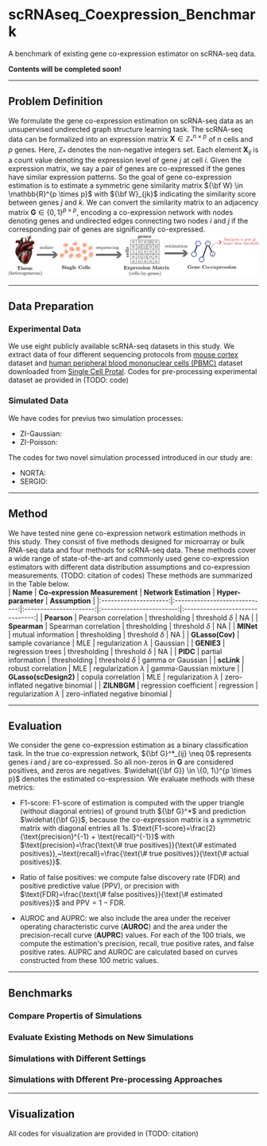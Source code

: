 # scRNAseq_Coexpression_Benchmark
A benchmark of existing gene co-expression estimator on scRNA-seq data.

**Contents will be completed soon!**


-----

## Problem Definition

We formulate the gene co-expression estimation on scRNA-seq data as an unsupervised undirected graph structure learning task. The scRNA-seq data can be formalized into an expression matrix $\mathbf{X} \in \mathbb{Z}_{*}^{n \times p}$ of $n$ cells and $p$ genes. Here, $\mathbb{Z}_{*}$ denotes the non-negative integers set. Each element $\mathbf{X}_{ij}$ is a count value denoting the expression level of gene $j$ at cell $i$. Given the expression matrix, we say a pair of genes are co-expressed if the genes have similar expression patterns. So the goal of gene co-expression estimation is to estimate a symmetric gene similarity matrix ${\bf W} \in \mathbb{R}^{p \times p}$ with ${\bf W}_{jk}$ indicating the similarity score between genes $j$ and $k$. We can convert the similarity matrix to an adjacency matrix $\mathbf{G} \in \{0, 1\}^{p \times p}$, encoding a co-expression network with nodes denoting genes and undirected edges connecting two nodes $i$ and $j$ if the corresponding pair of genes are significantly co-expressed. ![problem](./doc_figs/Fig0_problem.png) 

-----

## Data Preparation


### Experimental Data
We use eight publicly available scRNA-seq datasets in this study. We extract data of four different sequencing protocols from [mouse cortex](https://singlecell.broadinstitute.org/single_cell/study/SCP425/single-cell-comparison-cortex-data\#study-summary) dataset and [human peripheral blood mononuclear cells (PBMC)](https://singlecell.broadinstitute.org/single_cell/study/SCP424/single-cell-comparison-pbmc-data\#study-summary) dataset downloaded from [Single Cell Protal](https://singlecell.broadinstitute.org/single_cell). Codes for pre-processing experimental dataset ae provided in (TODO: code)

### Simulated Data

We have codes for previus two simulation processes:

- ZI-Gaussian:
- ZI-Poisson: 

The codes for two novel simulation processed introduced in our study are:

- NORTA:
- SERGIO: 

-----

## Method

We have tested nine gene co-expression network estimation methods in this study. They consist of five methods designed for microarray or bulk RNA-seq data and four methods for scRNA-seq data. These methods cover a wide range of state-of-the-art and commonly used gene co-expression estimators with different data distribution assumptions and co-expression measurements. (TODO: citation of codes) These methods are summarized in the Table below.  
| **Name**              | **Co-expression Measurement** | **Network Estimation** | **Hyper-parameter**      | **Assumption**                  |
|:---------------------:|:-----------------------------:|:----------------------:|:------------------------:|:-------------------------------:|
| **Pearson**           |  Pearson correlation           | thresholding           | threshold $\delta$       | NA                              |
| **Spearman**          |  Spearman correlation          | thresholding           | threshold $\delta$       | NA                              |
| **MINet**             |  mutual information            | thresholding           | threshold $\delta$       | NA                              |
| **GLasso(Cov)**       |  sample covariance             | MLE                    | regularization $\lambda$ | Gaussian                        |
| **GENIE3**            |  regression trees              | thresholding           | threshold $\delta$       | NA                              |
| **PIDC**              |  partial information           | thresholding           | threshold $\delta$       | gamma or Gaussian               |
| **scLink**            |  robust correlation            | MLE                    | regularization $\lambda$ | gamma-Gaussian mixture          |
| **GLasso(scDesign2)** |  copula correlation            | MLE                    | regularization $\lambda$ | zero-inflated negative binomial |
| **ZILNBGM**           |  regression coefficient        | regression             | regularization $\lambda$ | zero-inflated negative binomial |

-----

## Evaluation

We consider the gene co-expression estimation as a binary classification task.  In the true co-expression network, ${\bf G}^*_{ij} \neq 0$ represents genes $i$ and $j$ are co-expressed. So all non-zeros in $\mathbf{G}$ are considered positives, and zeros are negatives. $\widehat{{\bf G}} \in \{0, 1\}^{p \times p}$ denotes the estimated co-expression. We evaluate methods with these metrics:

- F1-score: F1-score of estimation is computed with the upper triangle (without diagonal entries) of ground truth ${\bf G}^*$ and prediction $\widehat{{\bf G}}$, because the co-expression matrix is a symmetric matrix with diagonal entries all 1s. $\text{F1-score}=\frac{2}{\text{precision}^{-1} + \text{recall}^{-1}}$ with $\text{precision}=\frac{\text{\# true positives}}{\text{\# estimated positives}},~\text{recall}=\frac{\text{\# true positives}}{\text{\# actual positives}}$.

- Ratio of false positives: we compute false discovery rate (FDR) and positive predictive value (PPV), or precision with $\text{FDR}=\frac{\text{\# false positives}}{\text{\# estimated positives}}$ and $\text{PPV}=1-\text{FDR}$. 

- AUROC and AUPRC: we also include the area under the receiver operating characteristic curve (**AUROC**) and the area under the precision-recall curve (**AUPRC**) values. For each of the 100 trials, we compute the estimation's precision, recall, true positive rates, and false positive rates. AUPRC and AUROC are calculated based on curves constructed from these 100 metric values.

-----

## Benchmarks

### Compare Propertis of Simulations


### Evaluate Existing Methods on New Simulations


### Simulations with Different Settings


### Simulations with Dfferent Pre-processing Approaches

-----

## Visualization

All codes for visualization are provided in (TODO: citation)

